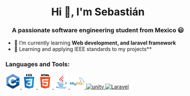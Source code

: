<h1 align="center">Hi 👋, I'm Sebastián</h1>
<h3 align="center">A passionate software engineering student from Mexico 😃</h3>

- 🌱 I’m currently learning **Web development, and laravel framework**
- 📖 Learning and applying IEEE standards to my projects**

<h3 align="left">Languages and Tools:</h3>
<p align="left"> <a href="https://www.w3schools.com/cpp/" target="_blank" rel="noreferrer"> 
  <img src="https://raw.githubusercontent.com/devicons/devicon/master/icons/cplusplus/cplusplus-original.svg" alt="cplusplus" width="40" height="40"/> 
  </a> 
  <a href="https://www.w3schools.com/css/" target="_blank" rel="noreferrer"> 
    <img src="https://raw.githubusercontent.com/devicons/devicon/master/icons/css3/css3-original-wordmark.svg" alt="css3" width="40" height="40"/> </a> 
  <a href="https://www.w3.org/html/" target="_blank" rel="noreferrer"> 
    <img src="https://raw.githubusercontent.com/devicons/devicon/master/icons/html5/html5-original-wordmark.svg" alt="html5" width="40" height="40"/> 
  </a> 
  <a href="https://www.java.com" target="_blank" rel="noreferrer"> 
    <img src="https://raw.githubusercontent.com/devicons/devicon/master/icons/java/java-original.svg" alt="java" width="40" height="40"/> 
  </a> 
  <a href="https://www.postgresql.org" target="_blank" rel="noreferrer"> 
    <img src="https://github.com/devicons/devicon/blob/v2.16.0/icons/mysql/mysql-original-wordmark.svg" alt="mysql" width="40" height="40"/> 
  </a> 
  <a href="https://unity.com/" target="_blank" rel="noreferrer"> 
    <img src="https://www.vectorlogo.zone/logos/unity3d/unity3d-icon.svg" alt="unity" width="40" height="40"/> 
  </a>
  <a href="https://unity.com/" target="_blank" rel="noreferrer"> 
    <img src="https://laravel.com/img/logomark.min.svg" alt="Laravel" width="40" height="40"/>
  </a>
</p>

